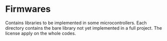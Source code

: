 # Firmwares
Contains libraries to be implemented in some microcontrollers. Each directory contains the bare library not yet implemented in a full project.
The license apply on the whole codes.
